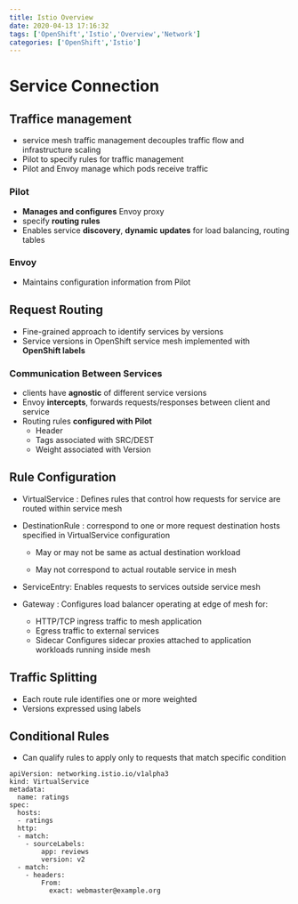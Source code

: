 ```yaml
---
title: Istio Overview
date: 2020-04-13 17:16:32
tags: ['OpenShift','Istio','Overview','Network']
categories: ['OpenShift','Istio']
---
```

# Service Connection
## Traffice management
- service mesh traffic management decouples traffic flow and infrastructure scaling
- Pilot to specify rules for traffic management
- Pilot and Envoy manage which pods receive traffic

### Pilot
- **Manages and configures** Envoy proxy 
- specify **routing rules**
- Enables service **discovery**, **dynamic updates** for load balancing, routing tables

### Envoy
- Maintains configuration information from Pilot
<!-- more -->

## Request Routing
- Fine-grained approach to identify services by versions
- Service versions in OpenShift service mesh implemented with **OpenShift labels**

### Communication Between Services
- clients have **agnostic** of different service versions
- Envoy **intercepts**, forwards requests/responses between client and service
- Routing rules **configured with Pilot**
    - Header
    - Tags associated with SRC/DEST
    - Weight associated with Version

## Rule Configuration
- VirtualService : Defines rules that control how requests for service are routed within service mesh
- DestinationRule : correspond to one or more request destination hosts specified in VirtualService configuration

    - May or may not be same as actual destination workload

    - May not correspond to actual routable service in mesh

- ServiceEntry: Enables requests to services outside service mesh
- Gateway : Configures load balancer operating at edge of mesh for:
    - HTTP/TCP ingress traffic to mesh application
    - Egress traffic to external services
    - Sidecar Configures sidecar proxies attached to application workloads running inside mesh

## Traffic Splitting
- Each route rule identifies one or more weighted
- Versions expressed using labels

## Conditional Rules
- Can qualify rules to apply only to requests that match specific condition
```
apiVersion: networking.istio.io/v1alpha3
kind: VirtualService
metadata:
  name: ratings
spec:
  hosts:
  - ratings
  http:
  - match:
    - sourceLabels:
        app: reviews
        version: v2
  - match:
    - headers:
        From: 
          exact: webmaster@example.org
 ```